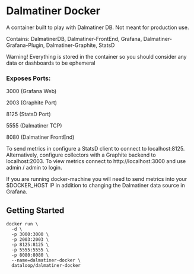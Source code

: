 # Dalmatiner Docker

A container built to play with Dalmatiner DB. Not meant for production use.

Contains: DalmatinerDB, Dalmatiner-FrontEnd, Grafana, Dalmatiner-Grafana-Plugin, Dalmatiner-Graphite, StatsD

Warning! Everything is stored in the container so you should consider any data or dashboards to be ephemeral

### Exposes Ports:

3000  (Grafana Web)

2003  (Graphite Port)

8125  (StatsD Port)

5555  (Dalmatiner TCP)

8080  (Dalmatiner FrontEnd)

To send metrics in configure a StatsD client to connect to localhost:8125. Alternatively, configure collectors with a
Graphite backend to localhost:2003. To view metrics connect to http://localhost:3000 and use admin / admin to login.

If you are running docker-machine you will need to send metrics into your $DOCKER_HOST IP in addition to changing the
Dalmatiner data source in Grafana.

## Getting Started

```
docker run \
  -d \
  -p 3000:3000 \
  -p 2003:2003 \
  -p 8125:8125 \
  -p 5555:5555 \
  -p 8080:8080 \
  --name=dalmatiner-docker \
  dataloop/dalmatiner-docker
```